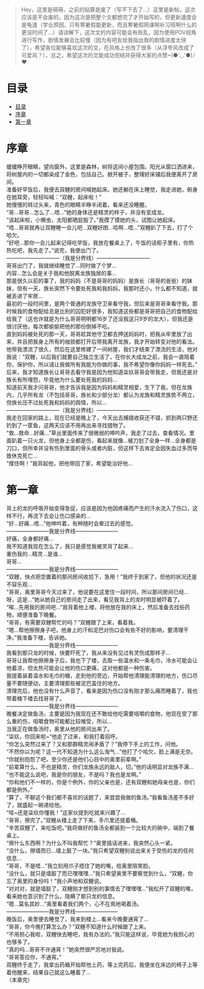 > Hey，这里是萌萌，之前的贴算是废了（写不下去了...）这里是新帖，这次应该是不会废的，因为这次是把整个文都想完了才开始写的，但更新速度会是龟速（学业原因，只有寒暑假能更新，而且寒暑假网课啊补习班啊什么的更没时间了...）请谅解下，这次文的内容可能会有些乱，因为使用POV视角进行写作，剧情发展会比较慢（因为有吧友给我指出我的剧情进度太快了），希望各位能够喜欢这次的文，在风格上也改了很多（从浮夸风改成了可爱风？），总之，希望这次的文能成功完结并获得大家的点赞~(●&#039;◡&#039;●)ﾉ♥

# 目录  
- [目录](#%E7%9B%AE%E5%BD%95)
- [序章](#%E5%BA%8F%E7%AB%A0)
- [第一章](#%E7%AC%AC%E4%B8%80%E7%AB%A0)

# 序章 
缓缓睁开眼睛，望向窗外，这里是森林，树将这间小屋包围。阳光从窗口洒进来，将树屋内的一切都染成了金色，包括自己。掀开被子，整理好床铺后我便离开了房间。  
准备好早饭后，我便去双鲤的房间喊她起床。她还躺在床上睡觉，我走进她，俯身在她耳旁，轻轻叫喊：“双鲤，起床啦！”  
她慢慢的转过头来，青色的眼睛半睁半闭着，看来还没睡醒。  
“哥...哥哥...怎么了...唔...”她的身体还是精灵的样子，并没有变成龙。  
“该起床啦，小懒虫，太阳都晒屁股了。”我摸了摸她的头，试图让她起床。  
“唔...哥哥就再让双鲤睡一会儿吧...双鲤好困...哈啊...唔...”双鲤趴了下去，打了个哈欠。  
“好吧...那你一会儿起来记得吃早饭，我放在餐桌上了，午饭的话柜子里有，你热热吃吧，我先走了。”说完，我便出门了。  
——————————（我是分界线）——————————  
哥哥出门了，我就继续睡觉了...同时做了个梦...  
内容...怎么会是关于我和他脱离龙族独居的事...  
那是很久以前的事了，我的妈妈（不是哥哥的妈妈）是族长（哥哥的爸爸）的妹妹，但有一天，族长突然下令要处死我和我妈妈，我那时还小，什么都不知道，就被丢进了牢房...  
最初的一段时间里，是两个普通的龙族守卫来看守我，但后来是哥哥来看守我。那时候我的食物配给总是比别的囚犯好很多，我知道这些都是哥哥把自己的食物配给给我了（这也许就是为什么哥哥明明都16岁了还没我这只9岁的龙大），但我还是很讨厌他，每次都偷偷把他的那份倒掉不吃。  
直到妈妈被处死的那一天，哥哥趁其他守卫都去押送妈妈时，把我从牢里放了出来，并且把我身上所有的枷锁都打开后带我离开龙族，我才开始转变对他的看法。  
他带我漂流了很久，然后在这里修建了一间树屋，我们才结束了漂流的生活，他对我说：“双鲤，以后我们就要自己独立生活了，在你长大成龙之前，我会一直陪着你，保护你，所以请让我做所有我能为你做的事，我不希望你像你妈妈一样死去。”  
后来，我才知道族长让哥哥去看守我是因为他知道柒玖哥哥会带我走，但我还是对族长有所埋怨，毕竟他为什么要处死我的妈妈...  
知道前天我才问哥哥，他才告诉我是因为妈妈和精灵相爱，生下了我，但在龙族内，几乎所有龙（不包括哥哥，族长和少部分龙）都认为龙族和精灵族势不两立，但族长压不过处死我和妈妈的舆情，所以...  
——————————（我是分界线）——————————  
我走在回家的路上，现在已经是晚上了，今天出去捕猎收获还不错，抓到两只野还钓到了一筐鱼，这两天应该不用再出来寻找猎物了。  
“救...救命...好痛...”草丛里面传来了很微弱的呻吟声，我走了过去，查看情况。里面趴着一只火龙，但他身上全都是伤，看起来就像...被刀划了全身一样...全身都是刀口，但所幸并没有伤到里面的骨头或者内脏，但这样下去肯定会因失血过多而导致休克死亡...  
“撑住啊！”我背起他，把他带回了家，希望能治好他...  

# 第一章  
背上的龙的呼吸开始变得急促，应该是因为他因疼痛而产生的汗水流入了伤口，这样不行，再流下去会让伤口感染的...  
“好...好痛...唔...”他呻吟着，有种随时会晕过去的感觉。  
————————我是分界线————————  
好痛，全身都好痛...  
我不知道我现在怎么了，我只是感觉我被灵背了起来...  
重伤我的...精灵...是谁...  
哥哥...  
————————我是分界线————————  
“双鲤，快点把空置着的那间房间收拾下，急用！”我终于到家了，但他的状况还是不容乐观...  
“哥哥，奥里哥哥今天过来了，他说要在这里住一段时间，所以那间房间已经...呀，这是...”她从她自己的房间走了出来，看见我背上的龙时明显被吓着了。  
“唉...先用我的房间吧...”我背着他上楼，将他放在我的床上，然后准备去找些药物，顺便准备下晚餐。  
“哥哥，有需要双鲤帮忙的吗？”双鲤跟了上来，看着我。  
“嗯...帮他擦擦身子吧，他身上的汗和泥巴对伤口会有些不好的影响，要清理干净。”我准备下楼，告诉她。  
————————我是分界线————————  
我看到那只龙的时候，快要吓死了，我从来没有见过有灵伤成那样子...  
哥哥让我帮他擦擦身子后，我也下了楼，去取一些温水和一条毛巾，冷水可能会让他着凉，但太热可能会让他的伤口更痛，这对他都是一种伤害。  
我提着装着温水和毛巾的桶，走到他的旁边，开始帮他清理能清理的地方，伤口尽量不要随便动，主要清理那些被泥巴盖住的地方。  
清理完后，他也没有什么声音了，看来是因为伤口没有刚才那么痛而睡着了，我也带着桶下楼去找哥哥了。  
————————我是分界线————————  
晚餐决定做鱼汤，主要是因为我现在还不敢给他吃需要咀嚼的食物，他现在受了那么重的伤，咀嚼食物可能都比较难受，所以...  
当我正在做鱼汤时，奥里从他的房间出来了。  
“柒玖，你回来啦~”他走了过来，和我打着招呼。  
“你怎么突然过来了？又和那群精灵闹矛盾了？”我停下手上的工作，问他。  
“不然你以为呢？这一代不知道为什么这么淘气...”他打了个哈欠，脸上满是无奈。  
“你就别抱怨了吧，至少你还是他们心目中的奥里前辈啊。”  
“前辈算什么，不也是精灵，你们龙族永远的敌人，切。”他的话明显对龙族不满...  
“也不能这么说吧，我是你的朋友，不是吗？我也是龙啊。”  
“你和他们不一样的，你是个例外，你的父亲也是，还有双鲤和她母亲也是，你们都是例外。”  
“算了，不聊这个我们都不喜欢的话题了，来尝尝我做的鱼汤。”我看鱼汤差不多好了，就盛起一碗递给他。  
“哇~还是柒玖你懂我！”这家伙提到吃就来兴趣了...  
“哥哥，擦完了。”双鲤从楼上走了下来，手爪里还提着桶。  
“辛苦双鲤了，来吃饭吧。”我将做好的鱼汤全都装到一个比较大的碗中，端到了餐桌上。  
“擦什么东西啊？为什么不叫我帮忙？”奥里插话进来，我突然心头一紧。  
“没什么，擦墙而已...墙上脏了一块。”我只希望双鲤别说出来关于受伤的龙的任何信息...  
“哥哥，不是唔...”我立刻用爪子捂住了她的嘴，给奥里陪笑脸。  
“没什么，就只是墙脏了而已嘿嘿嘿...”我只希望奥里不要察觉到什么，“双鲤，你忘了奥里的身份吗！”我小声地和双鲤说。  
“对对对，就是墙脏了，双鲤刚才想到别的事情去了嘿嘿嘿...”我松开了双鲤的嘴，看来她也意识到了什么，隐瞒了那只龙的信息。  
“嗯...莫名其妙...”奥里看着我们两个，心不在焉地喝着汤。  
————————我是分界线————————  
晚饭后，奥里便去睡觉了，我来到楼上...看来今晚要通宵了...  
“哥哥，你今晚打算怎么办？”双鲤不知道什么时候跟了上来。  
“不用担心我啦，双鲤快去睡吧，我有办法的。”我只能这样说，毕竟她为我担心的也够多了。  
“真的吗...哥哥不许通宵！”她突然很严厉地对我说。  
“哥哥答应你，不通宵。”  
双鲤终于走了，我拿出药箱开始帮他上药，等上完药后，我便坐在床边的椅子上等着他醒来，结果自己就这么睡着了...  
（本章完）  

